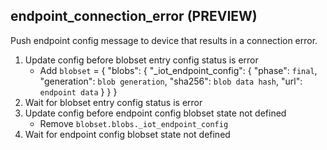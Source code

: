 
## endpoint_connection_error (PREVIEW)

Push endpoint config message to device that results in a connection error.

1. Update config before blobset entry config status is error
    * Add `blobset` = { "blobs": { "_iot_endpoint_config": { "phase": `final`, "generation": `blob generation`, "sha256": `blob data hash`, "url": `endpoint data` } } }
1. Wait for blobset entry config status is error
1. Update config before endpoint config blobset state not defined
    * Remove `blobset.blobs._iot_endpoint_config`
1. Wait for endpoint config blobset state not defined
